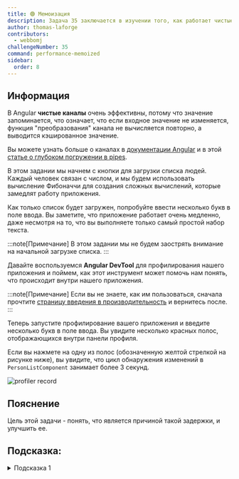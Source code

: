 ```yaml
---
title: 🟢 Мемоизация
description: Задача 35 заключается в изучении того, как работает чистые pipe
author: thomas-laforge
contributors:
  - webbomj
challengeNumber: 35
command: performance-memoized
sidebar:
  order: 8
---
```


## Информация

В Angular <b> чистые каналы</b> очень эффективны, потому что значение запоминается, что означает, что если входное значение не изменяется, функция "преобразования" канала не вычисляется повторно, а выводится кэшированное значение.

Вы можете узнать больше о каналах в [документации Angular](https://angular.io/guide/pipes) и в этой [статье о глубоком погружении в pipes](https://medium.com/ngconf/deep-dive-into-angular-pipes-c040588cd15d).

В этом задании мы начнем с кнопки для загрузки списка людей. Каждый человек связан с числом, и мы будем использовать вычисление Фибоначчи для создания сложных вычислений, которые замедлят работу приложения.

Как только список будет загружен, попробуйте ввести несколько букв в поле ввода. Вы заметите, что приложение работает очень медленно, даже несмотря на то, что вы выполняете только самый простой набор текста.

:::note[Примечание]
В этом задании мы не будем заострять внимание на начальной загрузке списка.
:::

Давайте воспользуемся <b>Angular DevTool</b> для профилирования нашего приложения и поймем, как этот инструмент может помочь нам понять, что происходит внутри нашего приложения.

:::note[Примечание]
Если вы не знаете, как им пользоваться, сначала прочтите [страницу введения в производительность](/задачи/производительность/) и вернитесь после.
:::

Теперь запустите профилирование вашего приложения и введите несколько букв в поле ввода. Вы увидите несколько красных полос, отображающихся внутри панели профиля.

Если вы нажмете на одну из полос (обозначенную желтой стрелкой на рисунке ниже), вы увидите, что цикл обнаружения изменений в `PersonListComponent` занимает более 3 секунд.

![profiler record](../../../../assets/performance/35/memoize-profiler.png 'Profiler Record')

## Пояснение

Цель этой задачи - понять, что является причиной такой задержки, и улучшить ее.

## Подсказка:

<details>
  <summary>Подсказка 1</summary>

Используйте `Pipes` для запоминания вычисления Фибоначчи.

</details>
